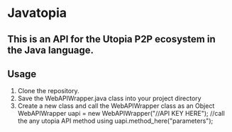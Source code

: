 # Javatopia

## This is an API for the Utopia P2P ecosystem in the Java language.

## Usage
1. Clone the repository.
2. Save the WebAPIWrapper.java class into your project directory
3. Create a new class and call the WebAPIWrapper class as an Object
  WebAPIWrapper uapi = new WebAPIWrapper("//API KEY HERE");
  //call the any utopia API method using uapi.method_here("parameters");
